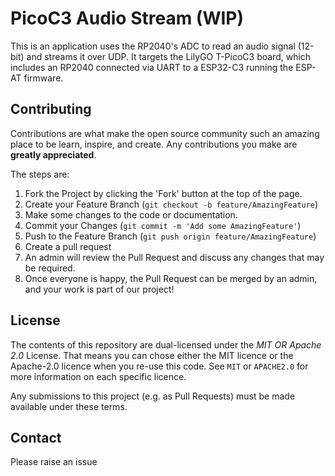 # PicoC3 Audio Stream (WIP)

This is an application uses the RP2040's ADC to read an audio signal (12-bit) and streams it over 
UDP. It targets the LilyGO T-PicoC3 board, which includes an RP2040 connected via UART to a ESP32-C3 running
the ESP-AT firmware.

## Contributing

Contributions are what make the open source community such an amazing place to be learn, inspire, and create. Any contributions you make are **greatly appreciated**.

The steps are:

1. Fork the Project by clicking the 'Fork' button at the top of the page.
2. Create your Feature Branch (`git checkout -b feature/AmazingFeature`)
3. Make some changes to the code or documentation.
4. Commit your Changes (`git commit -m 'Add some AmazingFeature'`)
5. Push to the Feature Branch (`git push origin feature/AmazingFeature`)
6. Create a pull request
7. An admin will review the Pull Request and discuss any changes that may be required.
8. Once everyone is happy, the Pull Request can be merged by an admin, and your work is part of our project!

## License

The contents of this repository are dual-licensed under the _MIT OR Apache
2.0_ License. That means you can chose either the MIT licence or the
Apache-2.0 licence when you re-use this code. See `MIT` or `APACHE2.0` for more
information on each specific licence.

Any submissions to this project (e.g. as Pull Requests) must be made available
under these terms.

## Contact

Please raise an issue
